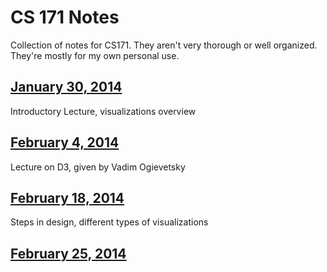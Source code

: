 CS 171 Notes
============

Collection of notes for CS171.
They aren't very thorough or well organized.
They're mostly for my own personal use.

[January 30, 2014](2014-01-30.md)
---------------------------------

Introductory Lecture, visualizations overview

[February 4, 2014](2014-02-04.md)
---------------------------------

Lecture on D3, given by Vadim Ogievetsky

[February 18, 2014](2014-02-18.md)
----------------------------------

Steps in design, different types of visualizations

[February 25, 2014](2014-02-25.md)
----------------------------------

